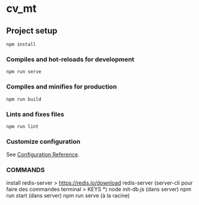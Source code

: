# cv_mt

## Project setup
```
npm install
```

### Compiles and hot-reloads for development
```
npm run serve
```

### Compiles and minifies for production
```
npm run build
```

### Lints and fixes files
```
npm run lint
```

### Customize configuration
See [Configuration Reference](https://cli.vuejs.org/config/).

### COMMANDS
install redis-server > https://redis.io/download
redis-server
(server-cli pour faire des commandes terminal > KEYS *)
node init-db.js (dans server)
npm run start (dans server)
npm run serve (à la racine)
